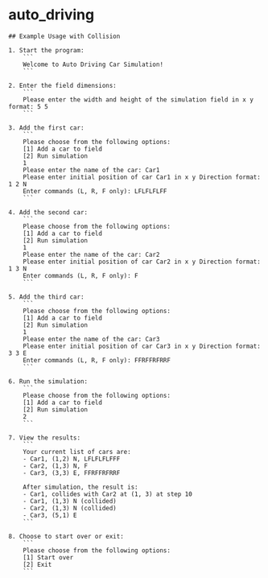 # auto_driving

    ## Example Usage with Collision

    1. Start the program:
        ```
        Welcome to Auto Driving Car Simulation!
        ```

    2. Enter the field dimensions:
        ```
        Please enter the width and height of the simulation field in x y format: 5 5
        ```

    3. Add the first car:
        ```
        Please choose from the following options:
        [1] Add a car to field
        [2] Run simulation
        1
        Please enter the name of the car: Car1
        Please enter initial position of car Car1 in x y Direction format: 1 2 N
        Enter commands (L, R, F only): LFLFLFLFF
        ```

    4. Add the second car:
        ```
        Please choose from the following options:
        [1] Add a car to field
        [2] Run simulation
        1
        Please enter the name of the car: Car2
        Please enter initial position of car Car2 in x y Direction format: 1 3 N
        Enter commands (L, R, F only): F
        ```

    5. Add the third car:
        ```
        Please choose from the following options:
        [1] Add a car to field
        [2] Run simulation
        1
        Please enter the name of the car: Car3
        Please enter initial position of car Car3 in x y Direction format: 3 3 E
        Enter commands (L, R, F only): FFRFFRFRRF
        ```

    6. Run the simulation:
        ```
        Please choose from the following options:
        [1] Add a car to field
        [2] Run simulation
        2
        ```

    7. View the results:
        ```
        Your current list of cars are:
        - Car1, (1,2) N, LFLFLFLFFF
        - Car2, (1,3) N, F
        - Car3, (3,3) E, FFRFFRFRRF

        After simulation, the result is:
        - Car1, collides with Car2 at (1, 3) at step 10
        - Car1, (1,3) N (collided)
        - Car2, (1,3) N (collided)
        - Car3, (5,1) E
        ```

    8. Choose to start over or exit:
        ```
        Please choose from the following options:
        [1] Start over
        [2] Exit
        ```
